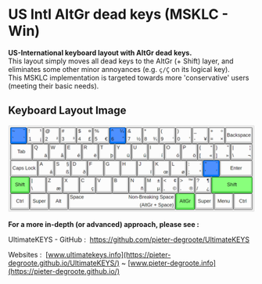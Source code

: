 # US Intl AltGr dead keys (MSKLC - Win)

**US-International keyboard layout with AltGr dead keys.**  
This layout simply moves all dead keys to the AltGr (+ Shift) layer, and eliminates some other minor annoyances (e.g. `ç/Ç` on its logical key).  
This MSKLC implementation is targeted towards more 'conservative' users (meeting their basic needs).

## Keyboard Layout Image

![US Intl AltGr dead keys - Keyboard Layout Image](US%20Intl%20AltGr%20dead%20keys%20-%20Keyboard%20Layout%20Image.png)

**For a more in-depth (or advanced) approach, please see&nbsp;:**

UltimateKEYS - GitHub&nbsp;: &nbsp;https://github.com/pieter-degroote/UltimateKEYS

Websites&nbsp;: &nbsp;[www.ultimatekeys.info](https://pieter-degroote.github.io/UltimateKEYS/) ~ [www.pieter-degroote.info](https://pieter-degroote.github.io/)
